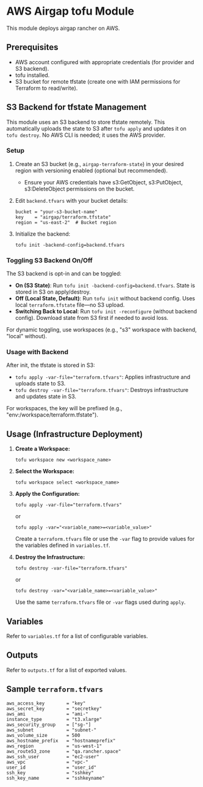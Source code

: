 # AWS Airgap tofu Module

This module deploys airgap rancher on AWS.

## Prerequisites

* AWS account configured with appropriate credentials (for provider and S3 backend).
* tofu installed.
* S3 bucket for remote tfstate (create one with IAM permissions for Terraform to read/write).

## S3 Backend for tfstate Management

This module uses an S3 backend to store tfstate remotely. This automatically uploads the state to S3 after `tofu apply` and updates it on `tofu destroy`. No AWS CLI is needed; it uses the AWS provider.

### Setup

1. Create an S3 bucket (e.g., `airgap-terraform-state`) in your desired region with versioning enabled (optional but recommended).
   - Ensure your AWS credentials have s3:GetObject, s3:PutObject, s3:DeleteObject permissions on the bucket.

2. Edit `backend.tfvars` with your bucket details:
   ```
   bucket = "your-s3-bucket-name"
   key    = "airgap/terraform.tfstate"
   region = "us-east-2"  # Bucket region
   ```

3. Initialize the backend:
   ```
   tofu init -backend-config=backend.tfvars
   ```

### Toggling S3 Backend On/Off

The S3 backend is opt-in and can be toggled:

- **On (S3 State)**: Run `tofu init -backend-config=backend.tfvars`. State is stored in S3 on apply/destroy.
- **Off (Local State, Default)**: Run `tofu init` without backend config. Uses local `terraform.tfstate` file—no S3 upload.
- **Switching Back to Local**: Run `tofu init -reconfigure` (without backend config). Download state from S3 first if needed to avoid loss.

For dynamic toggling, use workspaces (e.g., "s3" workspace with backend, "local" without).

### Usage with Backend

After init, the tfstate is stored in S3:
- `tofu apply -var-file="terraform.tfvars"`: Applies infrastructure and uploads state to S3.
- `tofu destroy -var-file="terraform.tfvars"`: Destroys infrastructure and updates state in S3.

For workspaces, the key will be prefixed (e.g., "env:/workspace/terraform.tfstate").

## Usage (Infrastructure Deployment)

1. **Create a Workspace:**

   ```
   tofu workspace new <workspace_name>
   ```

2. **Select the Workspace:**

   ```
   tofu workspace select <workspace_name>
   ```

3. **Apply the Configuration:**

   ```
   tofu apply -var-file="terraform.tfvars"
   ```
   or
   ```
   tofu apply -var="<variable_name>=<variable_value>"
   ```

   Create a `terraform.tfvars` file or use the `-var` flag to provide values for the variables defined in `variables.tf`.

4. **Destroy the Infrastructure:**

   ```
   tofu destroy -var-file="terraform.tfvars"
   ```
   or
   ```
   tofu destroy -var="<variable_name>=<variable_value>"
   ```

   Use the same `terraform.tfvars` file or `-var` flags used during `apply`.

## Variables

Refer to `variables.tf` for a list of configurable variables.

## Outputs

Refer to `outputs.tf` for a list of exported values.

## Sample `terraform.tfvars`

```
aws_access_key        = "key"
aws_secret_key        = "secretkey"
aws_ami               = "ami-"
instance_type         = "t3.xlarge"
aws_security_group    = ["sg-"]
aws_subnet            = "subnet-"
aws_volume_size       = 500
aws_hostname_prefix   = "hostnameprefix"
aws_region            = "us-west-1"
aws_route53_zone      = "qa.rancher.space"
aws_ssh_user          = "ec2-user"
aws_vpc               = "vpc-"
user_id               = "user_id"
ssh_key               = "sshkey"
ssh_key_name          = "sshkeyname"
```
